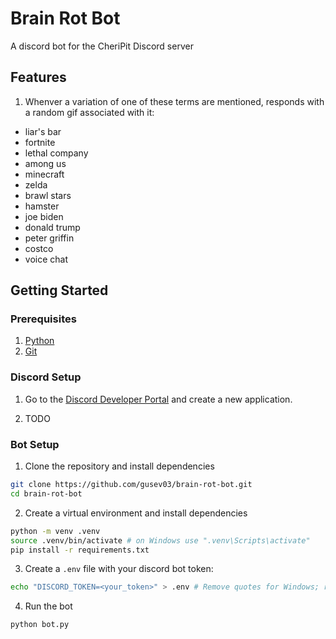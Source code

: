 # Brain Rot Bot

A discord bot for the CheriPit Discord server

## Features

1. Whenver a variation of one of these terms are mentioned, responds with a random gif associated with it: 
- liar's bar
- fortnite
- lethal company
- among us
- minecraft
- zelda
- brawl stars
- hamster
- joe biden
- donald trump
- peter griffin
- costco
- voice chat

## Getting Started

### Prerequisites

1. [Python](https://www.python.org/downloads/)
2. [Git](https://git-scm.com/downloads)

### Discord Setup

1. Go to the [Discord Developer Portal](https://discord.com/developers/applications) and create a new application.

2. TODO

### Bot Setup

1. Clone the repository and install dependencies
```bash
git clone https://github.com/gusev03/brain-rot-bot.git
cd brain-rot-bot
```

2. Create a virtual environment and install dependencies
```bash
python -m venv .venv
source .venv/bin/activate # on Windows use ".venv\Scripts\activate"
pip install -r requirements.txt
```

3. Create a `.env` file with your discord bot token:
```bash
echo "DISCORD_TOKEN=<your_token>" > .env # Remove quotes for Windows; replace <your_token> with your discord bot token
```

4. Run the bot
```bash
python bot.py
```
